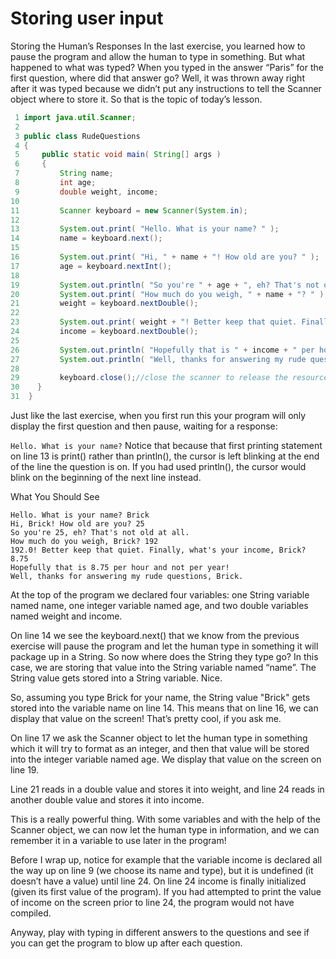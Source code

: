 # Storing user input

Storing the Human’s Responses
In the last exercise, you learned how to pause the program and allow the human to type in something. But what happened to what was typed? When you typed in the answer “Paris” for the first question, where did that answer go? Well, it was thrown away right after it was typed because we didn’t put any instructions to tell the Scanner object where to store it. So that is the topic of today’s lesson.

```java
 1 import java.util.Scanner;
 2 
 3 public class RudeQuestions
 4 {
 5     public static void main( String[] args )
 6     {
 7         String name;
 8         int age;
 9         double weight, income;
10 
11         Scanner keyboard = new Scanner(System.in);
12 
13         System.out.print( "Hello. What is your name? " );
14         name = keyboard.next();
15 
16         System.out.print( "Hi, " + name + "! How old are you? " );
17         age = keyboard.nextInt();
18 
19         System.out.println( "So you're " + age + ", eh? That's not old at all." );
20         System.out.print( "How much do you weigh, " + name + "? " );
21         weight = keyboard.nextDouble();
22 
23         System.out.print( weight + "! Better keep that quiet. Finally, what's your income, " + name + "? " );
24         income = keyboard.nextDouble();
25 
26         System.out.println( "Hopefully that is " + income + " per hour and not per year!" );
27         System.out.println( "Well, thanks for answering my rude questions, " + name + "." );
28     
29         keyboard.close();//close the scanner to release the resources
30    }
31  }
```

Just like the last exercise, when you first run this your program will only display the first question and then pause, waiting for a response:

```Hello. What is your name?```
Notice that because that first printing statement on line 13 is print() rather than println(), the cursor is left blinking at the end of the line the question is on. If you had used println(), the cursor would blink on the beginning of the next line instead.

What You Should See
```
Hello. What is your name? Brick
Hi, Brick! How old are you? 25
So you're 25, eh? That's not old at all.
How much do you weigh, Brick? 192
192.0! Better keep that quiet. Finally, what's your income, Brick? 8.75
Hopefully that is 8.75 per hour and not per year!
Well, thanks for answering my rude questions, Brick.
```
At the top of the program we declared four variables: one String variable named name, one integer variable named age, and two double variables named weight and income.

On line 14 we see the keyboard.next() that we know from the previous exercise will pause the program and let the human type in something it will package up in a String. So now where does the String they type go? In this case, we are storing that value into the String variable named “name”. The String value gets stored into a String variable. Nice.

So, assuming you type Brick for your name, the String value "Brick" gets stored into the variable name on line 14. This means that on line 16, we can display that value on the screen! That’s pretty cool, if you ask me.

On line 17 we ask the Scanner object to let the human type in something which it will try to format as an integer, and then that value will be stored into the integer variable named age. We display that value on the screen on line 19.

Line 21 reads in a double value and stores it into weight, and line 24 reads in another double value and stores it into income.

This is a really powerful thing. With some variables and with the help of the Scanner object, we can now let the human type in information, and we can remember it in a variable to use later in the program!

Before I wrap up, notice for example that the variable income is declared all the way up on line 9 (we choose its name and type), but it is undefined (it doesn’t have a value) until line 24. On line 24 income is finally initialized (given its first value of the program). If you had attempted to print the value of income on the screen prior to line 24, the program would not have compiled.

Anyway, play with typing in different answers to the questions and see if you can get the program to blow up after each question.
